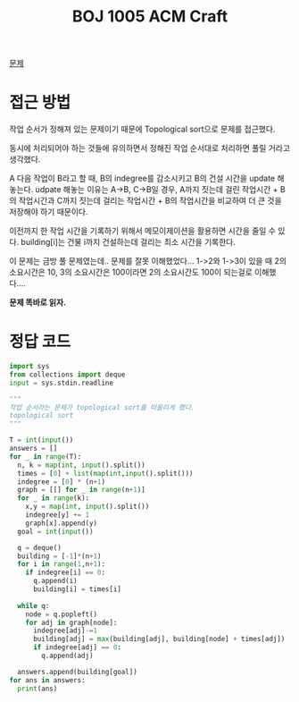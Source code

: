 ﻿---
layout: single
title: "BOJ 1005 ACM Craft"
categories: baekjoon
tag: [다이나믹 프로그래밍, 그래프 이론, 방향 비순환 그래프, 위상 정렬]
author_profile: false
sidebar:
    nav: "counts"
toc: true
toc_sticky: true
toc_label: Table of Contents
use_math: true
---


[문제](https://www.acmicpc.net/problem/1005)

# 접근 방법 
작업 순서가 정해져 있는 문제이기 때문에 Topological sort으로 문제를 접근했다. 

동시에 처리되어야 하는 것들에 유의하면서 정해진 작업 순서대로 처리하면 풀릴 거라고 생각했다.

A 다음 작업이 B라고 할 때, B의 indegree를 감소시키고 B의 건설 시간을 update 해놓는다. udpate 해놓는 이유는 A->B, C->B일 경우, A까지 짓는데 걸린 작업시간 + B의 작업시간과 C까지 짓는데 걸리는 작업시간 + B의 작업시간을 비교하여 더 큰 것을 저장해야 하기 때문이다.

이전까지 한 작업 시간을 기록하기 위해서 메모이제이션을 활용하면 시간을 줄일 수 있다. building[i]는 건물 i까지 건설하는데 걸리는 최소 시간을 기록한다.

이 문제는 금방 풀 문제였는데.. 문제를 잘못 이해했었다... 1->2와 1->3이 있을 때 2의 소요시간은 10, 3의 소요시간은 100이라면 2의 소요시간도 100이 되는걸로 이해했다....

**문제 똑바로 읽자.**

# 정답 코드 
``` python
import sys
from collections import deque
input = sys.stdin.readline

"""
작업 순서라는 문제가 topological sort를 떠올리게 했다.
topological sort
"""

T = int(input())
answers = []
for _ in range(T):
  n, k = map(int, input().split())
  times = [0] + list(map(int,input().split()))
  indegree = [0] * (n+1)
  graph = [[] for _ in range(n+1)]
  for _ in range(k):
    x,y = map(int, input().split())
    indegree[y] += 1
    graph[x].append(y)
  goal = int(input())

  q = deque()
  building = [-1]*(n+1)
  for i in range(1,n+1):
    if indegree[i] == 0:
      q.append(i)
      building[i] = times[i]
  
  while q:
    node = q.popleft()
    for adj in graph[node]:
      indegree[adj]-=1
      building[adj] = max(building[adj], building[node] + times[adj])
      if indegree[adj] == 0:
        q.append(adj)

  answers.append(building[goal])
for ans in answers:
  print(ans)
  
```



  

```
